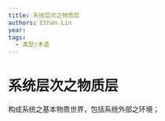 ```yaml
---
title: 系统层次之物质层
authors: Ethan Lin
year:
tags:
  - 类型/术语 
---
```



# 系统层次之物质层





构成系统之基本物质世界，包括系统外部之环境；